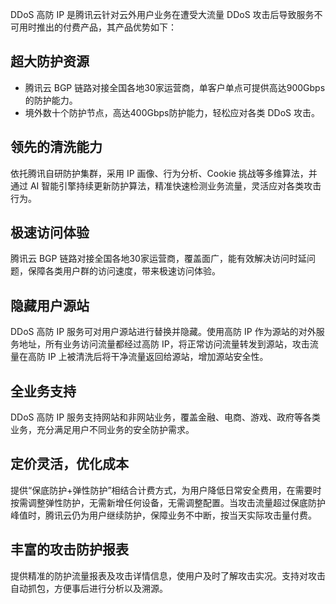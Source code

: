 DDoS 高防 IP 是腾讯云针对云外用户业务在遭受大流量 DDoS 攻击后导致服务不可用时推出的付费产品，其产品优势如下：

## 超大防护资源
- 腾讯云 BGP 链路对接全国各地30家运营商，单客户单点可提供高达900Gbps的防护能力。
- 境外数十个防护节点，高达400Gbps防护能力，轻松应对各类 DDoS 攻击。

## 领先的清洗能力
依托腾讯自研防护集群，采用 IP 画像、行为分析、Cookie 挑战等多维算法，并通过 AI 智能引擎持续更新防护算法，精准快速检测业务流量，灵活应对各类攻击行为。
## 极速访问体验
腾讯云 BGP 链路对接全国各地30家运营商，覆盖面广，能有效解决访问时延问题，保障各类用户群的访问速度，带来极速访问体验。
## 隐藏用户源站
DDoS 高防 IP 服务可对用户源站进行替换并隐藏。使用高防 IP 作为源站的对外服务地址，所有业务访问流量都经过高防 IP，将正常访问流量转发到源站，攻击流量在高防 IP 上被清洗后将干净流量返回给源站，增加源站安全性。
## 全业务支持
DDoS 高防 IP 服务支持网站和非网站业务，覆盖金融、电商、游戏、政府等各类业务，充分满足用户不同业务的安全防护需求。
## 定价灵活，优化成本
提供“保底防护+弹性防护”相结合计费方式，为用户降低日常安全费用，在需要时按需调整弹性防护，无需新增任何设备，无需调整配置。当攻击流量超过保底防护峰值时，腾讯云仍为用户继续防护，保障业务不中断，按当天实际攻击量付费。
## 丰富的攻击防护报表
提供精准的防护流量报表及攻击详情信息，使用户及时了解攻击实况。支持对攻击自动抓包，方便事后进行分析以及溯源。
